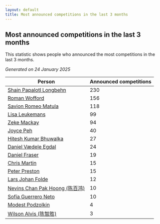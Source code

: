 ```yaml
---
layout: default
title: Most announced competitions in the last 3 months
---
```

## Most announced competitions in the last 3 months
This statistic shows people who announced the most competitions in the last 3 months.

*Generated on 24 January 2025*

| Person | Announced competitions |
| --- | --- |
| [Shain Papalotl Longbehn](https://www.worldcubeassociation.org/persons/2020LONG05) | 230 |
| [Roman Wofford](https://www.worldcubeassociation.org/persons/2017WOFF01) | 156 |
| [Savion Romeo Matula](https://www.worldcubeassociation.org/persons/2019MATU03) | 118 |
| [Lisa Leukemans](https://www.worldcubeassociation.org/persons/2021LEUK01) | 99 |
| [Zeke Mackay](https://www.worldcubeassociation.org/persons/2015MACK06) | 94 |
| [Joyce Peh](https://www.worldcubeassociation.org/persons/2017PEHJ01) | 40 |
| [Hitesh Kumar Bhuwalka](https://www.worldcubeassociation.org/persons/2022BHUW01) | 27 |
| [Daniel Vædele Egdal](https://www.worldcubeassociation.org/persons/2013EGDA01) | 24 |
| [Daniel Fraser](https://www.worldcubeassociation.org/persons/2020FRAS02) | 19 |
| [Chris Martin](https://www.worldcubeassociation.org/persons/2013MART03) | 15 |
| [Peter Preston](https://www.worldcubeassociation.org/persons/2017PRES02) | 15 |
| [Lars Johan Folde](https://www.worldcubeassociation.org/persons/2018FOLD01) | 12 |
| [Nevins Chan Pak Hoong (陈百鸿)](https://www.worldcubeassociation.org/persons/2010CHAN20) | 10 |
| [Sofía Guerrero Neto](https://www.worldcubeassociation.org/persons/2017NETO02) | 10 |
| [Modest Podzolkin](https://www.worldcubeassociation.org/persons/2017PODZ01) | 4 |
| [Wilson Alvis (陈智胜)](https://www.worldcubeassociation.org/persons/2011ALVI01) | 3 |
